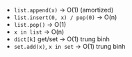 - `list.append(x)` -> O(1) (amortized)
- `list.insert(0, x) / pop(0)` -> O(n)
- `list.pop()` -> O(1)
- `x in list` -> O(n)
- `dict[k]` get/set -> O(1) trung bình
- `set.add(x)`, `x in set`  -> O(1) trung bình 